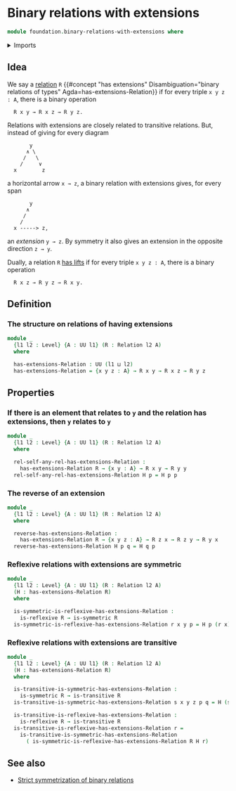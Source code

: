 # Binary relations with extensions

```agda
module foundation.binary-relations-with-extensions where
```

<details><summary>Imports</summary>

```agda
open import foundation.binary-relations
open import foundation.dependent-pair-types
open import foundation.iterated-dependent-product-types
open import foundation.universe-levels

open import foundation-core.propositions
```

</details>

## Idea

We say a [relation](foundation.binary-relations.md) `R`
{{#concept "has extensions" Disambiguation="binary relations of types" Agda=has-extensions-Relation}}
if for every triple `x y z : A`, there is a binary operation

```text
  R x y → R x z → R y z.
```

Relations with extensions are closely related to transitive relations. But,
instead of giving for every diagram

```text
       y
      ∧ \
     /   \
    /     ∨
  x        z
```

a horizontal arrow `x → z`, a binary relation with extensions gives, for every
span

```text
       y
      ∧
     /
    /
  x -----> z,
```

an _extension_ `y → z`. By symmetry it also gives an extension in the opposite
direction `z → y`.

Dually, a relation `R`
[has lifts](foundation.binary-relations-with-extensions.md) if for every triple
`x y z : A`, there is a binary operation

```text
  R x z → R y z → R x y.
```

## Definition

### The structure on relations of having extensions

```agda
module _
  {l1 l2 : Level} {A : UU l1} (R : Relation l2 A)
  where

  has-extensions-Relation : UU (l1 ⊔ l2)
  has-extensions-Relation = {x y z : A} → R x y → R x z → R y z
```

## Properties

### If there is an element that relates to `y` and the relation has extensions, then `y` relates to `y`

```agda
module _
  {l1 l2 : Level} {A : UU l1} (R : Relation l2 A)
  where

  rel-self-any-rel-has-extensions-Relation :
    has-extensions-Relation R → {x y : A} → R x y → R y y
  rel-self-any-rel-has-extensions-Relation H p = H p p
```

### The reverse of an extension

```agda
module _
  {l1 l2 : Level} {A : UU l1} (R : Relation l2 A)
  where

  reverse-has-extensions-Relation :
    has-extensions-Relation R → {x y z : A} → R z x → R z y → R y x
  reverse-has-extensions-Relation H p q = H q p
```

### Reflexive relations with extensions are symmetric

```agda
module _
  {l1 l2 : Level} {A : UU l1} (R : Relation l2 A)
  (H : has-extensions-Relation R)
  where

  is-symmetric-is-reflexive-has-extensions-Relation :
    is-reflexive R → is-symmetric R
  is-symmetric-is-reflexive-has-extensions-Relation r x y p = H p (r x)
```

### Reflexive relations with extensions are transitive

```agda
module _
  {l1 l2 : Level} {A : UU l1} (R : Relation l2 A)
  (H : has-extensions-Relation R)
  where

  is-transitive-is-symmetric-has-extensions-Relation :
    is-symmetric R → is-transitive R
  is-transitive-is-symmetric-has-extensions-Relation s x y z p q = H (s x y q) p

  is-transitive-is-reflexive-has-extensions-Relation :
    is-reflexive R → is-transitive R
  is-transitive-is-reflexive-has-extensions-Relation r =
    is-transitive-is-symmetric-has-extensions-Relation
      ( is-symmetric-is-reflexive-has-extensions-Relation R H r)
```

## See also

- [Strict symmetrization of binary relations](foundation.strict-symmetrization-binary-relations.md)
